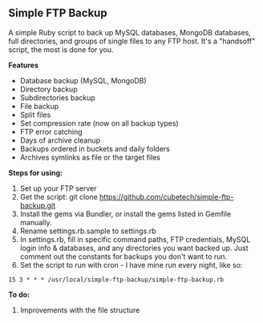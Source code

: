 Simple FTP Backup
----------------

A simple Ruby script to back up MySQL databases, MongoDB databases, full directories, and groups of single files to any FTP host.
It's a "handsoff" script, the most is done for you.

**Features**

* Database backup (MySQL, MongoDB)
* Directory backup
* Subdirectories backup
* File backup
* Split files
* Set compression rate (now on all backup types)
* FTP error catching
* Days of archive cleanup
* Backups ordered in buckets and daily folders
* Archives symlinks as file or the target files

**Steps for using:**

1. Set up your FTP server
2. Get the script: git clone https://github.com/cubetech/simple-ftp-backup.git
3. Install the gems via Bundler, or install the gems listed in Gemfile manually.
4. Rename settings.rb.sample to settings.rb
5. In settings.rb, fill in specific command paths, FTP credentials, MySQL login info & databases, and any directories you want backed up.  Just comment out the constants for backups you don't want to run.
6. Set the script to run with cron - I have mine run every night, like so:

`15 3 * * * /usr/local/simple-ftp-backup/simple-ftp-backup.rb`

**To do:**

1. Improvements with the file structure
